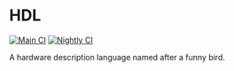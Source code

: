 # HDL
[![Main CI](https://github.com/Jacajack/hdl/actions/workflows/ci.yml/badge.svg)](https://github.com/Jacajack/hdl/actions/workflows/ci.yml) [![Nightly CI](https://github.com/Jacajack/hdl/actions/workflows/nightly.yml/badge.svg?branch=main)](https://github.com/Jacajack/hdl/actions/workflows/nightly.yml)

A hardware description language named after a funny bird.

